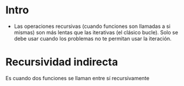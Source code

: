# Intro

* Las operaciones recursivas (cuando funciones son llamadas a si mismas) son más lentas que las iterativas (el clásico bucle). Solo se debe usar cuando los problemas no te permitan usar la iteración.

# Recursividad indirecta
Es cuando dos funciones se llaman entre sí recursivamente

